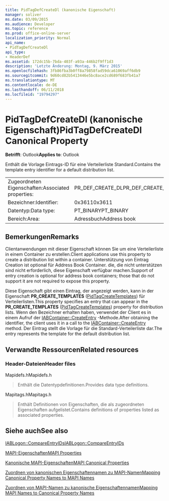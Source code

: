 ```yaml
---
title: PidTagDefCreateDl (kanonische Eigenschaft)
manager: soliver
ms.date: 03/09/2015
ms.audience: Developer
ms.topic: reference
ms.prod: office-online-server
localization_priority: Normal
api_name:
- PidTagDefCreateDl
api_type:
- HeaderDef
ms.assetid: 172dc15b-7bda-403f-a93a-446b2f9ff1d3
description: 'Letzte Änderung: Montag, 9. März 2015'
ms.openlocfilehash: 3fb86fba3b0ff8a79858fad59dca61069aff6db9
ms.sourcegitcommit: 9d60cd82b5413446e5bc8ace2cd689f683fb41a7
ms.translationtype: MT
ms.contentlocale: de-DE
ms.lasthandoff: 06/11/2018
ms.locfileid: "19794297"
---
```

# <a name="pidtagdefcreatedl-canonical-property"></a><span data-ttu-id="32d03-103">PidTagDefCreateDl (kanonische Eigenschaft)</span><span class="sxs-lookup"><span data-stu-id="32d03-103">PidTagDefCreateDl Canonical Property</span></span>

  
  
<span data-ttu-id="32d03-104">**Betrifft**: Outlook</span><span class="sxs-lookup"><span data-stu-id="32d03-104">**Applies to**: Outlook</span></span> 
  
<span data-ttu-id="32d03-105">Enthält die Vorlage Eintrags-ID für eine Verteilerliste Standard.</span><span class="sxs-lookup"><span data-stu-id="32d03-105">Contains the template entry identifier for a default distribution list.</span></span> 
  
|||
|:-----|:-----|
|<span data-ttu-id="32d03-106">Zugeordneten Eigenschaften:</span><span class="sxs-lookup"><span data-stu-id="32d03-106">Associated properties:</span></span>  <br/> |<span data-ttu-id="32d03-107">PR_DEF_CREATE_DL</span><span class="sxs-lookup"><span data-stu-id="32d03-107">PR_DEF_CREATE_DL</span></span>  <br/> |
|<span data-ttu-id="32d03-108">Bezeichner:</span><span class="sxs-lookup"><span data-stu-id="32d03-108">Identifier:</span></span>  <br/> |<span data-ttu-id="32d03-109">0x3611</span><span class="sxs-lookup"><span data-stu-id="32d03-109">0x3611</span></span>  <br/> |
|<span data-ttu-id="32d03-110">Datentyp:</span><span class="sxs-lookup"><span data-stu-id="32d03-110">Data type:</span></span>  <br/> |<span data-ttu-id="32d03-111">PT_BINARY</span><span class="sxs-lookup"><span data-stu-id="32d03-111">PT_BINARY</span></span>  <br/> |
|<span data-ttu-id="32d03-112">Bereich:</span><span class="sxs-lookup"><span data-stu-id="32d03-112">Area:</span></span>  <br/> |<span data-ttu-id="32d03-113">Adressbuch</span><span class="sxs-lookup"><span data-stu-id="32d03-113">Address book</span></span>  <br/> |
   
## <a name="remarks"></a><span data-ttu-id="32d03-114">Bemerkungen</span><span class="sxs-lookup"><span data-stu-id="32d03-114">Remarks</span></span>

<span data-ttu-id="32d03-115">Clientanwendungen mit dieser Eigenschaft können Sie um eine Verteilerliste in einem Container zu erstellen.</span><span class="sxs-lookup"><span data-stu-id="32d03-115">Client applications use this property to create a distribution list within a container.</span></span> <span data-ttu-id="32d03-116">Unterstützung von Eintrag Creation ist optional für Address Book Container. die, die nicht unterstützen sind nicht erforderlich, diese Eigenschaft verfügbar machen.</span><span class="sxs-lookup"><span data-stu-id="32d03-116">Support of entry creation is optional for address book containers; those that do not support it are not required to expose this property.</span></span> 
  
<span data-ttu-id="32d03-117">Diese Eigenschaft gibt einen Eintrag, der angezeigt werden, kann in der Eigenschaft **PR_CREATE_TEMPLATES** ([PidTagCreateTemplates](pidtagcreatetemplates-canonical-property.md)) für Verteilerlisten.</span><span class="sxs-lookup"><span data-stu-id="32d03-117">This property specifies an entry that can appear in the **PR_CREATE_TEMPLATES** ([PidTagCreateTemplates](pidtagcreatetemplates-canonical-property.md)) property for distribution lists.</span></span> <span data-ttu-id="32d03-118">Wenn den Bezeichner erhalten haben, verwendet der Client es in einem Aufruf der [IABContainer::CreateEntry](iabcontainer-createentry.md) -Methode.</span><span class="sxs-lookup"><span data-stu-id="32d03-118">After obtaining the identifier, the client uses it in a call to the [IABContainer::CreateEntry](iabcontainer-createentry.md) method.</span></span> <span data-ttu-id="32d03-119">Der Eintrag stellt die Vorlage für die Standard-Verteilerliste dar.</span><span class="sxs-lookup"><span data-stu-id="32d03-119">The entry represents the template for the default distribution list.</span></span> 
  
## <a name="related-resources"></a><span data-ttu-id="32d03-120">Verwandte Ressourcen</span><span class="sxs-lookup"><span data-stu-id="32d03-120">Related resources</span></span>

### <a name="header-files"></a><span data-ttu-id="32d03-121">Header-Dateien</span><span class="sxs-lookup"><span data-stu-id="32d03-121">Header files</span></span>

<span data-ttu-id="32d03-122">Mapidefs.h</span><span class="sxs-lookup"><span data-stu-id="32d03-122">Mapidefs.h</span></span>
  
> <span data-ttu-id="32d03-123">Enthält die Datentypdefinitionen.</span><span class="sxs-lookup"><span data-stu-id="32d03-123">Provides data type definitions.</span></span>
    
<span data-ttu-id="32d03-124">Mapitags.h</span><span class="sxs-lookup"><span data-stu-id="32d03-124">Mapitags.h</span></span>
  
> <span data-ttu-id="32d03-125">Enthält Definitionen von Eigenschaften, die als zugeordneten Eigenschaften aufgelistet.</span><span class="sxs-lookup"><span data-stu-id="32d03-125">Contains definitions of properties listed as associated properties.</span></span>
    
## <a name="see-also"></a><span data-ttu-id="32d03-126">Siehe auch</span><span class="sxs-lookup"><span data-stu-id="32d03-126">See also</span></span>



[<span data-ttu-id="32d03-127">IABLogon::CompareEntryIDs</span><span class="sxs-lookup"><span data-stu-id="32d03-127">IABLogon::CompareEntryIDs</span></span>](iablogon-compareentryids.md)


[<span data-ttu-id="32d03-128">MAPI-Eigenschaften</span><span class="sxs-lookup"><span data-stu-id="32d03-128">MAPI Properties</span></span>](mapi-properties.md)
  
[<span data-ttu-id="32d03-129">Kanonische MAPI-Eigenschaften</span><span class="sxs-lookup"><span data-stu-id="32d03-129">MAPI Canonical Properties</span></span>](mapi-canonical-properties.md)
  
[<span data-ttu-id="32d03-130">Zuordnen von kanonischen Eigenschaftennamen zu MAPI-Namen</span><span class="sxs-lookup"><span data-stu-id="32d03-130">Mapping Canonical Property Names to MAPI Names</span></span>](mapping-canonical-property-names-to-mapi-names.md)
  
[<span data-ttu-id="32d03-131">Zuordnen von MAPI-Namen zu kanonische Eigenschaftennamen</span><span class="sxs-lookup"><span data-stu-id="32d03-131">Mapping MAPI Names to Canonical Property Names</span></span>](mapping-mapi-names-to-canonical-property-names.md)

